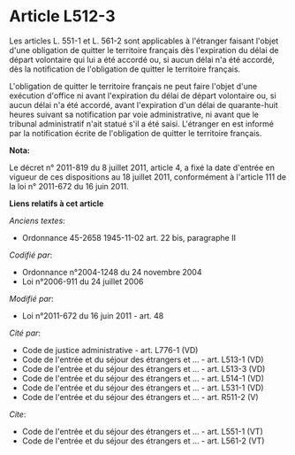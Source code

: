 # Article L512-3

Les articles L. 551-1 et L. 561-2 sont applicables à l'étranger faisant l'objet d'une obligation de quitter le territoire
français dès l'expiration du délai de départ volontaire qui lui a été accordé ou, si aucun délai n'a été accordé, dès la
notification de l'obligation de quitter le territoire français. 

L'obligation de quitter le territoire français ne peut faire l'objet d'une exécution d'office ni avant l'expiration du délai
de départ volontaire ou, si aucun délai n'a été accordé, avant l'expiration d'un délai de quarante-huit heures suivant sa
notification par voie administrative, ni avant que le tribunal administratif n'ait statué s'il a été saisi. L'étranger en est
informé par la notification écrite de l'obligation de quitter le territoire français.

**Nota:**

Le décret n° 2011-819 du 8 juillet 2011, article 4, a fixé la date d'entrée en vigueur de ces dispositions au 18 juillet
2011, conformément à l'article 111 de la loi n° 2011-672 du 16 juin 2011.

**Liens relatifs à cet article**

_Anciens textes_:

  - Ordonnance 45-2658 1945-11-02 art. 22 bis, paragraphe II

_Codifié par_:

  - Ordonnance n°2004-1248 du 24 novembre 2004
  - Loi n°2006-911 du 24 juillet 2006

_Modifié par_:

  - Loi n°2011-672 du 16 juin 2011 - art. 48

_Cité par_:

  - Code de justice administrative - art. L776-1 (VD)
  - Code de l'entrée et du séjour des étrangers et ... - art. L513-1 (VD)
  - Code de l'entrée et du séjour des étrangers et ... - art. L513-3 (VD)
  - Code de l'entrée et du séjour des étrangers et ... - art. L514-1 (VD)
  - Code de l'entrée et du séjour des étrangers et ... - art. L531-1 (VD)
  - Code de l'entrée et du séjour des étrangers et ... - art. R511-2 (V)

_Cite_:

  - Code de l'entrée et du séjour des étrangers et ... - art. L551-1 (VT)
  - Code de l'entrée et du séjour des étrangers et ... - art. L561-2 (VT)
